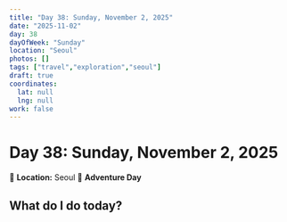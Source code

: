 ```yaml
---
title: "Day 38: Sunday, November 2, 2025"
date: "2025-11-02"
day: 38
dayOfWeek: "Sunday"
location: "Seoul"
photos: []
tags: ["travel","exploration","seoul"]
draft: true
coordinates:
  lat: null
  lng: null
work: false
---
```

# Day 38: Sunday, November 2, 2025

📍 **Location:** Seoul
🎒 **Adventure Day**

## What do I do today?


